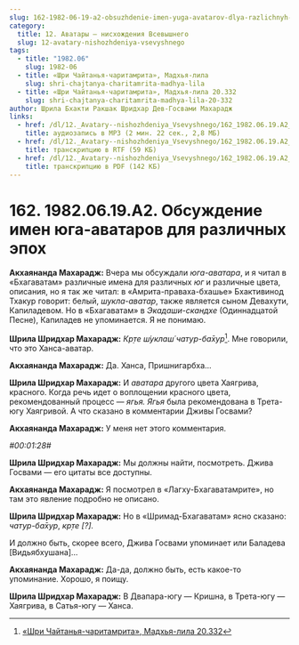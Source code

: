 ```yaml
---
slug: 162-1982-06-19-a2-obsuzhdenie-imen-yuga-avatarov-dlya-razlichnyh-epoh
category:
  title: 12. Аватары — нисхождения Всевышнего
  slug: 12-avatary-nishozhdeniya-vsevyshnego
tags:
  - title: "1982.06"
    slug: 1982-06
  - title: «Шри Чайтанья-чаритамрита», Мадхья-лила
    slug: shri-chajtanya-charitamrita-madhya-lila
  - title: «Шри Чайтанья-чаритамрита», Мадхья-лила 20.332
    slug: shri-chajtanya-charitamrita-madhya-lila-20-332
author: Шрила Бхакти Ракшак Шридхар Дев-Госвами Махарадж
links:
  - href: /dl/12._Avatary--nishozhdeniya_Vsevyshnego/162_1982.06.19.A2_SridharMj_Obsuzhdenie_imen_juga-avatarov_dlja_razlichnyh_jepoh.mp3
    title: аудиозапись в MP3 (2 мин. 22 сек., 2,8 МБ)
  - href: /dl/12._Avatary--nishozhdeniya_Vsevyshnego/162_1982.06.19.A2_SridharMj_Obsuzhdenie_imen_juga-avatarov_dlja_razlichnyh_jepoh.rtf
    title: транскрипцию в RTF (59 КБ)
  - href: /dl/12._Avatary--nishozhdeniya_Vsevyshnego/162_1982.06.19.A2_SridharMj_Obsuzhdenie_imen_juga-avatarov_dlja_razlichnyh_jepoh.pdf
    title: транскрипцию в PDF (142 КБ)
---
```


# 162. 1982.06.19.A2. Обсуждение имен юга-аватаров для различных эпох

**Акхаянанда Махарадж:** Вчера мы обсуждали *юга-аватара*, и я читал в «Бхагаватам» различные имена для различных *юг* и различные цвета, описания, но я так же читал: в «Амрита-праваха-бхашье» Бхактивинод Тхакур говорит: белый, *шукла-аватар*, также является сыном Девахути, Капиладевом. Но в «Бхагаватам» в *Экадаши-скандхе* (Одиннадцатой Песне), Капиладев не упоминается. Я не понимаю.

**Шрила Шридхар Махарадж:** *Кр̣те ш́уклаш́ чатур-ба̄хур*[^_ftn1]. Мне говорили, что это Ханса-аватар.

**Акхаянанда Махарадж:** Да. Ханса, Пришнигарбха…

**Шрила Шридхар Махарадж:** И *аватара* другого цвета Хаягрива, красного. Когда речь идет о воплощении красного цвета, рекомендованный процесс — *ягья. Ягья* была рекомендована в Трета-югу Хаягривой. А что сказано в комментарии Дживы Госвами?

**Акхаянанда Махарадж:** У меня нет этого комментария.

*#00:01:28#*

**Шрила Шридхар Махарадж:** Мы должны найти, посмотреть. Джива Госвами — его цитаты все доступны.

**Акхаянанда Махарадж:** Я посмотрел в «Лагху-Бхагаватамрите», но там это явление подробно не описано.

**Шрила Шридхар Махарадж:** Но в «Шримад-Бхагаватам» ясно сказано: *чатур-ба̄хур*, *кр̣те [?].*

И должно быть, скорее всего, Джива Госвами упоминает или Баладева [Видьябхушана]…

**Акхаянанда Махарадж:** Да-да, должно быть, есть какое-то упоминание. Хорошо, я поищу.

**Шрила Шридхар Махарадж:** В Двапара-югу — Кришна, в Трета-югу — Хаягрива, в Сатья-югу — Ханса.



[^_ftn1]: [«Шри Чайтанья-чаритамрита», Мадхья-лила 20.332](../notes/shri-chajtanya-charitamrita-madhya-lila/shri-chajtanya-charitamrita-madhya-lila-20-332.md)
